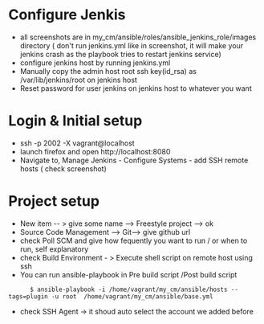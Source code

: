 # Configure Jenkis

- all screenshots are in my_cm/ansible/roles/ansible_jenkins_role/images directory ( don't run jenkins.yml like in screenshot, it will make your jenkins crash as the playbook tries to restart jenkins service) 
- configure jenkins host by running jenkins.yml
- Manually copy the admin host root ssh key(id_rsa) as /var/lib/jenkins/root on jenkins host 
- Reset password for user jenkins on jenkins host to whatever you want


# Login  & Initial setup

- ssh -p 2002 -X vagrant@localhost 
- launch firefox and open http://localhost:8080
- Navigate to, Manage Jenkins - Configure Systems -  add SSH remote hosts ( check screenshot) 
 
#  Project setup 

- New item -- > give some name --> Freestyle project --> ok
- Source Code Management --> Git--> give github url 
- check Poll SCM and give how fequently you want to run / or when to run, self explanatory 
- check Build Environment - > Execute shell script on remote host using ssh	
- You can run ansible-playbook in Pre build script /Post build script
```
      $ ansible-playbook -i /home/vagrant/my_cm/ansible/hosts --tags=plugin -u root  /home/vagrant/my_cm/ansible/base.yml
```
- check SSH Agent -> it shoud auto select the account we added before 

